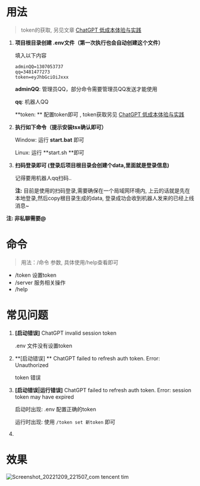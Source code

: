 # 用法

> token的获取, 另见文章 [ChatGPT 低成本体验与实践](https://editor.csdn.net/md/?articleId=128231073)

1. **项目根目录创建 .env文件（第一次执行也会自动创建这个文件）**

   填入以下内容

   ```env
   adminQQ=1307053737
   qq=3481477273
   token=eyJhbGciOiJxxx
   ```

   **adminQQ**: 管理员QQ，部分命令需要管理员QQ发送才能使用

   **qq**: 机器人QQ

   **token: ** 配置token即可 , token获取另见 [ChatGPT 低成本体验与实践](https://blog.csdn.net/qq_25211081/article/details/128231073)

2. **执行如下命令（提示安装tsx确认即可）**

   Window: 运行 **start.bat** 即可

   Linux: 运行 **start.sh **即可

3. **扫码登录即可 (登录后项目根目录会创建个data,里面就是登录信息)**

   记得要用机器人qq扫码..

   **注:** 目前是使用的扫码登录,需要确保在一个局域网环境内, 上云的话就是先在本地登录,然后copy根目录生成的data, 登录成功会收到机器人发来的已经上线消息~



**注: 非私聊需要@**



# 命令

> 用法：/命令 参数, 具体使用/help查看即可

- /token 设置token
- /server 服务相关操作
- /help 

# 常见问题

1. **[启动错误]**  ChatGPT invalid session token

   .env 文件没有设置token

2. **[启动错误] ** ChatGPT failed to refresh auth token. Error: Unauthorized

   token 错误 

3. **[启动错误|运行错误]** ChatGPT failed to refresh auth token. Error: session token may have expired

   启动时出现: .env 配置正确的token

   运行时出现: 使用 `/token set 新token` 即可

4. 



# 效果

![Screenshot_20221209_221507_com tencent tim](https://user-images.githubusercontent.com/59076088/206724421-b77ba55a-6428-4cd0-932f-22559d5677c1.jpg)
